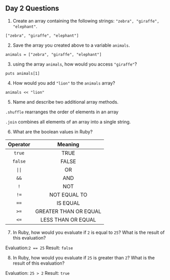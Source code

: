 ## Day 2 Questions

1. Create an array containing the following strings: `"zebra", "giraffe", "elephant"`.

`["zebra", "giraffe", "elephant"]`

2. Save the array you created above to a variable `animals`.

`animals = ["zebra", "giraffe", "elephant"]`

3. using the array `animals`, how would you access `"giraffe"`?

`puts animals[1]`

4. How would you add `"lion"` to the `animals` array?

`animals << "lion"`

5. Name and describe two additional array methods.

`.shuffle` rearranges the order of elements in an array

`.join` combines all elements of an array into a single string.

6. What are the boolean values in Ruby?

| Operator                   | Meaning               |
| :------------------------: | :-------------------: |
| `true`                     |TRUE                   |
| `false`                    | FALSE                 |
| <code>&#124;&#124;</code>  | OR                    |
| `&&`                       | AND                   |
| `!`                        | NOT                   |
| `!=`                       | NOT EQUAL TO          |
| `==`                       | IS EQUAL              |
| `>=`                       | GREATER THAN OR EQUAL |
| `<=`                       | LESS THAN OR EQUAL    |

7. In Ruby, how would you evaluate if `2` is equal to `25`? What is the result of this evaluation?

Evaluation:`2 == 25`
Result: `false`

8. In Ruby, how would you evaluate if `25` is greater than `2`? What is the result of this evaluation?

Evaluation: `25 > 2`
Result: `true`
